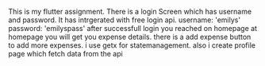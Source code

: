 This is my flutter assignment.
There is a login Screen which has username and password.
It has intrgerated with free login api.
username: 'emilys'
password: 'emilyspass'
after successfull login you reached on homepage 
at homepage you will get you expense details.
there is a add expense button to add more expenses.
i use getx for statemanagement.
also i create profile page which fetch data from the api

